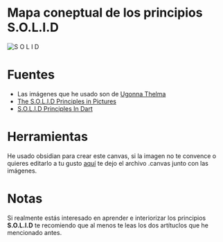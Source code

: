 # Mapa coneptual de los principios S.O.L.I.D
![S O L I D](https://github.com/juliord24/S.O.L.I.D-canvas/assets/108367960/a58ea093-914b-4ec3-bbc0-d45ed3b399cc)

# Fuentes 
- Las imágenes que he usado son de [Ugonna Thelma](https://medium.com/@ugonnat)
- [The S.O.L.I.D Principles in Pictures](https://medium.com/backticks-tildes/the-s-o-l-i-d-principles-in-pictures-b34ce2f1e898)
- [S.O.L.I.D Principles In Dart](https://medium.flutterdevs.com/s-o-l-i-d-principles-in-dart-e6c0c8d1f8f1)

# Herramientas
He usado obsidian para crear este canvas, si la imagen no te convence o quieres editarlo a tu gusto [aquí](https://www.mediafire.com/folder/8rb0sx6a9nlf0/Canvas+S.O.L.I.D) te dejo el archivo .canvas junto con las imágenes.

# Notas
Si realmente estás interesado en aprender e interiorizar los principios __S.O.L.I.D__ te recomiendo que al menos te leas los dos artítuclos que he mencionado antes.
